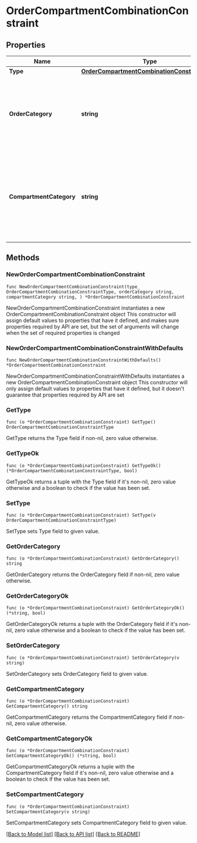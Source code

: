 # OrderCompartmentCombinationConstraint

## Properties

Name | Type | Description | Notes
------------ | ------------- | ------------- | -------------
**Type** | [**OrderCompartmentCombinationConstraintType**](OrderCompartmentCombinationConstraintType.md) |  | 
**OrderCategory** | **string** | The category of orders to which the constraint applies. The constraint will be ignored when no order belongs to this category. | 
**CompartmentCategory** | **string** | The category of compartments to which the constraint applies. The constraint will be ignored when no compartment belongs to this category. | 

## Methods

### NewOrderCompartmentCombinationConstraint

`func NewOrderCompartmentCombinationConstraint(type_ OrderCompartmentCombinationConstraintType, orderCategory string, compartmentCategory string, ) *OrderCompartmentCombinationConstraint`

NewOrderCompartmentCombinationConstraint instantiates a new OrderCompartmentCombinationConstraint object
This constructor will assign default values to properties that have it defined,
and makes sure properties required by API are set, but the set of arguments
will change when the set of required properties is changed

### NewOrderCompartmentCombinationConstraintWithDefaults

`func NewOrderCompartmentCombinationConstraintWithDefaults() *OrderCompartmentCombinationConstraint`

NewOrderCompartmentCombinationConstraintWithDefaults instantiates a new OrderCompartmentCombinationConstraint object
This constructor will only assign default values to properties that have it defined,
but it doesn't guarantee that properties required by API are set

### GetType

`func (o *OrderCompartmentCombinationConstraint) GetType() OrderCompartmentCombinationConstraintType`

GetType returns the Type field if non-nil, zero value otherwise.

### GetTypeOk

`func (o *OrderCompartmentCombinationConstraint) GetTypeOk() (*OrderCompartmentCombinationConstraintType, bool)`

GetTypeOk returns a tuple with the Type field if it's non-nil, zero value otherwise
and a boolean to check if the value has been set.

### SetType

`func (o *OrderCompartmentCombinationConstraint) SetType(v OrderCompartmentCombinationConstraintType)`

SetType sets Type field to given value.


### GetOrderCategory

`func (o *OrderCompartmentCombinationConstraint) GetOrderCategory() string`

GetOrderCategory returns the OrderCategory field if non-nil, zero value otherwise.

### GetOrderCategoryOk

`func (o *OrderCompartmentCombinationConstraint) GetOrderCategoryOk() (*string, bool)`

GetOrderCategoryOk returns a tuple with the OrderCategory field if it's non-nil, zero value otherwise
and a boolean to check if the value has been set.

### SetOrderCategory

`func (o *OrderCompartmentCombinationConstraint) SetOrderCategory(v string)`

SetOrderCategory sets OrderCategory field to given value.


### GetCompartmentCategory

`func (o *OrderCompartmentCombinationConstraint) GetCompartmentCategory() string`

GetCompartmentCategory returns the CompartmentCategory field if non-nil, zero value otherwise.

### GetCompartmentCategoryOk

`func (o *OrderCompartmentCombinationConstraint) GetCompartmentCategoryOk() (*string, bool)`

GetCompartmentCategoryOk returns a tuple with the CompartmentCategory field if it's non-nil, zero value otherwise
and a boolean to check if the value has been set.

### SetCompartmentCategory

`func (o *OrderCompartmentCombinationConstraint) SetCompartmentCategory(v string)`

SetCompartmentCategory sets CompartmentCategory field to given value.



[[Back to Model list]](../README.md#documentation-for-models) [[Back to API list]](../README.md#documentation-for-api-endpoints) [[Back to README]](../README.md)


